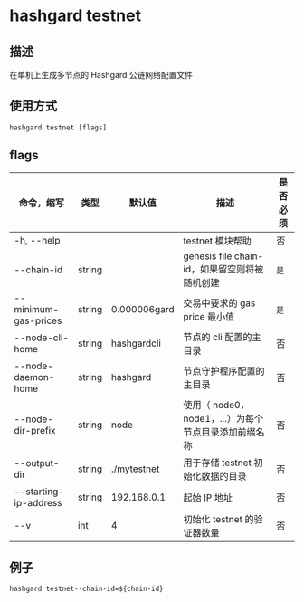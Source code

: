 # hashgard testnet

## 描述

在单机上生成多节点的 Hashgard 公链网络配置文件

## 使用方式

```
hashgard testnet [flags]
```

## flags

| 命令，缩写            | 类型   | 默认值       | 描述                                                 | 是否必须 |
| --------------------- | ------ | ------------ | ---------------------------------------------------- | -------- |
| -h, --help            |        |              | testnet 模块帮助                                     | 否       |
| --chain-id            | string |              | genesis file chain-id，如果留空则将被随机创建        | `是`     |
| --minimum-gas-prices  | string | 0.000006gard | 交易中要求的 gas price 最小值                        | `是`     |
| --node-cli-home       | string | hashgardcli  | 节点的 cli 配置的主目录                              | 否       |
| --node-daemon-home    | string | hashgard     | 节点守护程序配置的主目录                             | 否       |
| --node-dir-prefix     | string | node         | 使用（ node0，node1，...）为每个节点目录添加前缀名称 | 否       |
| --output-dir          | string | ./mytestnet  | 用于存储 testnet 初始化数据的目录                    | 否       |
| --starting-ip-address | string | 192.168.0.1  | 起始 IP 地址                                         | 否       |
| --v                   | int    | 4            | 初始化 testnet 的验证器数量                          | 否       |

## 例子

`hashgard testnet--chain-id=${chain-id}`
